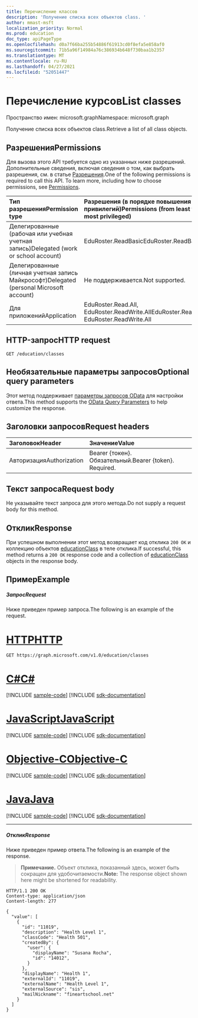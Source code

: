 ```yaml
---
title: Перечисление классов
description: 'Получение списка всех объектов class. '
author: mmast-msft
localization_priority: Normal
ms.prod: education
doc_type: apiPageType
ms.openlocfilehash: d0a7f66ba255b54886f61913cd0f8efa5e858af0
ms.sourcegitcommit: 71b5a96f14984a76c386934b648f730baa1b2357
ms.translationtype: MT
ms.contentlocale: ru-RU
ms.lasthandoff: 04/27/2021
ms.locfileid: "52051447"
---
```

# <a name="list-classes"></a><span data-ttu-id="52553-103">Перечисление курсов</span><span class="sxs-lookup"><span data-stu-id="52553-103">List classes</span></span>

<span data-ttu-id="52553-104">Пространство имен: microsoft.graph</span><span class="sxs-lookup"><span data-stu-id="52553-104">Namespace: microsoft.graph</span></span>

<span data-ttu-id="52553-105">Получение списка всех объектов class.</span><span class="sxs-lookup"><span data-stu-id="52553-105">Retrieve a list of all class objects.</span></span> 

## <a name="permissions"></a><span data-ttu-id="52553-106">Разрешения</span><span class="sxs-lookup"><span data-stu-id="52553-106">Permissions</span></span>
<span data-ttu-id="52553-p101">Для вызова этого API требуется одно из указанных ниже разрешений. Дополнительные сведения, включая сведения о том, как выбрать разрешения, см. в статье [Разрешения](/graph/permissions-reference).</span><span class="sxs-lookup"><span data-stu-id="52553-p101">One of the following permissions is required to call this API. To learn more, including how to choose permissions, see [Permissions](/graph/permissions-reference).</span></span>

|<span data-ttu-id="52553-109">Тип разрешения</span><span class="sxs-lookup"><span data-stu-id="52553-109">Permission type</span></span>      | <span data-ttu-id="52553-110">Разрешения (в порядке повышения привилегий)</span><span class="sxs-lookup"><span data-stu-id="52553-110">Permissions (from least to most privileged)</span></span>              |
|:--------------------|:---------------------------------------------------------|
|<span data-ttu-id="52553-111">Делегированные (рабочая или учебная учетная запись)</span><span class="sxs-lookup"><span data-stu-id="52553-111">Delegated (work or school account)</span></span> | <span data-ttu-id="52553-112">EduRoster.ReadBasic</span><span class="sxs-lookup"><span data-stu-id="52553-112">EduRoster.ReadBasic</span></span> |
|<span data-ttu-id="52553-113">Делегированные (личная учетная запись Майкрософт)</span><span class="sxs-lookup"><span data-stu-id="52553-113">Delegated (personal Microsoft account)</span></span> |  <span data-ttu-id="52553-114">Не поддерживается.</span><span class="sxs-lookup"><span data-stu-id="52553-114">Not supported.</span></span>  |
|<span data-ttu-id="52553-115">Для приложений</span><span class="sxs-lookup"><span data-stu-id="52553-115">Application</span></span> | <span data-ttu-id="52553-116">EduRoster.Read.All, EduRoster.ReadWrite.All</span><span class="sxs-lookup"><span data-stu-id="52553-116">EduRoster.Read.All, EduRoster.ReadWrite.All</span></span> | 

## <a name="http-request"></a><span data-ttu-id="52553-117">HTTP-запрос</span><span class="sxs-lookup"><span data-stu-id="52553-117">HTTP request</span></span>
<!-- { "blockType": "ignored" } -->
```http
GET /education/classes
```
## <a name="optional-query-parameters"></a><span data-ttu-id="52553-118">Необязательные параметры запросов</span><span class="sxs-lookup"><span data-stu-id="52553-118">Optional query parameters</span></span>
<span data-ttu-id="52553-119">Этот метод поддерживает [параметры запросов OData](/graph/query-parameters) для настройки ответа.</span><span class="sxs-lookup"><span data-stu-id="52553-119">This method supports the [OData Query Parameters](/graph/query-parameters) to help customize the response.</span></span>

## <a name="request-headers"></a><span data-ttu-id="52553-120">Заголовки запросов</span><span class="sxs-lookup"><span data-stu-id="52553-120">Request headers</span></span>
| <span data-ttu-id="52553-121">Заголовок</span><span class="sxs-lookup"><span data-stu-id="52553-121">Header</span></span>       | <span data-ttu-id="52553-122">Значение</span><span class="sxs-lookup"><span data-stu-id="52553-122">Value</span></span> |
|:---------------|:--------|
| <span data-ttu-id="52553-123">Авторизация</span><span class="sxs-lookup"><span data-stu-id="52553-123">Authorization</span></span>  | <span data-ttu-id="52553-p102">Bearer {токен}. Обязательный.</span><span class="sxs-lookup"><span data-stu-id="52553-p102">Bearer {token}. Required.</span></span>  |


## <a name="request-body"></a><span data-ttu-id="52553-126">Текст запроса</span><span class="sxs-lookup"><span data-stu-id="52553-126">Request body</span></span>
<span data-ttu-id="52553-127">Не указывайте текст запроса для этого метода.</span><span class="sxs-lookup"><span data-stu-id="52553-127">Do not supply a request body for this method.</span></span>
## <a name="response"></a><span data-ttu-id="52553-128">Отклик</span><span class="sxs-lookup"><span data-stu-id="52553-128">Response</span></span>
<span data-ttu-id="52553-129">При успешном выполнении этот метод возвращает код отклика `200 OK` и коллекцию объектов [educationClass](../resources/educationclass.md) в теле отклика.</span><span class="sxs-lookup"><span data-stu-id="52553-129">If successful, this method returns a `200 OK` response code and a collection of [educationClass](../resources/educationclass.md) objects in the response body.</span></span>
## <a name="example"></a><span data-ttu-id="52553-130">Пример</span><span class="sxs-lookup"><span data-stu-id="52553-130">Example</span></span>
##### <a name="request"></a><span data-ttu-id="52553-131">Запрос</span><span class="sxs-lookup"><span data-stu-id="52553-131">Request</span></span>
<span data-ttu-id="52553-132">Ниже приведен пример запроса.</span><span class="sxs-lookup"><span data-stu-id="52553-132">The following is an example of the request.</span></span>

# <a name="http"></a>[<span data-ttu-id="52553-133">HTTP</span><span class="sxs-lookup"><span data-stu-id="52553-133">HTTP</span></span>](#tab/http)
<!-- {
  "blockType": "request",
  "name": "get_classes_1"
}-->
```msgraph-interactive
GET https://graph.microsoft.com/v1.0/education/classes
```
# <a name="c"></a>[<span data-ttu-id="52553-134">C#</span><span class="sxs-lookup"><span data-stu-id="52553-134">C#</span></span>](#tab/csharp)
[!INCLUDE [sample-code](../includes/snippets/csharp/get-classes-1-csharp-snippets.md)]
[!INCLUDE [sdk-documentation](../includes/snippets/snippets-sdk-documentation-link.md)]

# <a name="javascript"></a>[<span data-ttu-id="52553-135">JavaScript</span><span class="sxs-lookup"><span data-stu-id="52553-135">JavaScript</span></span>](#tab/javascript)
[!INCLUDE [sample-code](../includes/snippets/javascript/get-classes-1-javascript-snippets.md)]
[!INCLUDE [sdk-documentation](../includes/snippets/snippets-sdk-documentation-link.md)]

# <a name="objective-c"></a>[<span data-ttu-id="52553-136">Objective-C</span><span class="sxs-lookup"><span data-stu-id="52553-136">Objective-C</span></span>](#tab/objc)
[!INCLUDE [sample-code](../includes/snippets/objc/get-classes-1-objc-snippets.md)]
[!INCLUDE [sdk-documentation](../includes/snippets/snippets-sdk-documentation-link.md)]

# <a name="java"></a>[<span data-ttu-id="52553-137">Java</span><span class="sxs-lookup"><span data-stu-id="52553-137">Java</span></span>](#tab/java)
[!INCLUDE [sample-code](../includes/snippets/java/get-classes-1-java-snippets.md)]
[!INCLUDE [sdk-documentation](../includes/snippets/snippets-sdk-documentation-link.md)]

---

##### <a name="response"></a><span data-ttu-id="52553-138">Отклик</span><span class="sxs-lookup"><span data-stu-id="52553-138">Response</span></span>
<span data-ttu-id="52553-139">Ниже приведен пример ответа.</span><span class="sxs-lookup"><span data-stu-id="52553-139">The following is an example of the response.</span></span> 

><span data-ttu-id="52553-140">**Примечание.** Объект отклика, показанный здесь, может быть сокращен для удобочитаемости.</span><span class="sxs-lookup"><span data-stu-id="52553-140">**Note:** The response object shown here might be shortened for readability.</span></span>

<!-- {
  "blockType": "response",
  "truncated": true,
  "@odata.type": "microsoft.graph.educationClass",
  "isCollection": true
} -->
```http
HTTP/1.1 200 OK
Content-type: application/json
Content-length: 277

{
  "value": [
    {
      "id": "11019",
      "description": "Health Level 1",
      "classCode": "Health 501",
      "createdBy": {
        "user": {
          "displayName": "Susana Rocha",
          "id": "14012",
        }
      },
      "displayName": "Health 1",
      "externalId": "11019",
      "externalName": "Health Level 1",
      "externalSource": "sis",
      "mailNickname": "fineartschool.net"
    }  
  ]
}
```

<!-- uuid: 8fcb5dbc-d5aa-4681-8e31-b001d5168d79
2015-10-25 14:57:30 UTC -->
<!-- {
  "type": "#page.annotation",
  "description": "List classes",
  "keywords": "",
  "section": "documentation",
  "tocPath": "",
  "suppressions": [
  ]
}-->
